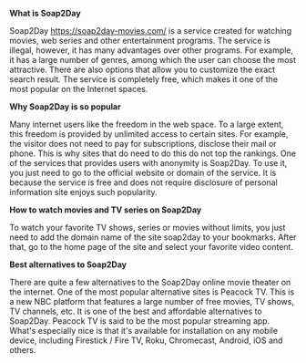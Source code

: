 **What is Soap2Day**

Soap2Day https://soap2day-movies.com/ is a service created for watching movies, web series and other entertainment programs. The service is illegal, however, it has many advantages over other programs. For example, it has a large number of genres, among which the user can choose the most attractive. There are also options that allow you to customize the exact search result. The service is completely free, which makes it one of the most popular on the Internet spaces.

**Why Soap2Day is so popular**

Many internet users like the freedom in the web space. To a large extent, this freedom is provided by unlimited access to certain sites. For example, the visitor does not need to pay for subscriptions, disclose their mail or phone. This is why sites that do need to do this do not top the rankings. 
One of the services that provides users with anonymity is Soap2Day. To use it, you just need to go to the official website or domain of the service. It is because the service is free and does not require disclosure of personal information site enjoys such popularity.

**How to watch movies and TV series on Soap2Day**

To watch your favorite TV shows, series or movies without limits, you just need to add the domain name of the site soap2day to your bookmarks. After that, go to the home page of the site and select your favorite video content.

**Best alternatives to Soap2Day**

There are quite a few alternatives to the Soap2Day online movie theater on the internet. One of the most popular alternative sites is Peacock TV.
This is a new NBC platform that features a large number of free movies, TV shows, TV channels, etc. It is one of the best and affordable alternatives to Soap2Day. Peacock TV is said to be the most popular streaming app. What's especially nice is that it's available for installation on any mobile device, including Firestick / Fire TV, Roku, Chromecast, Android, iOS and others.
